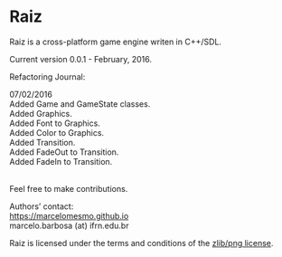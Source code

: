 # Raiz

Raiz is a cross-platform game engine writen in C++/SDL.

Current version 0.0.1 - February, 2016.

Refactoring Journal:

07/02/2016  
Added Game and GameState classes.  
Added Graphics.  
Added Font to Graphics.  
Added Color to Graphics.  
Added Transition.  
Added FadeOut to Transition.  
Added FadeIn to Transition.  
  
  </br>
Feel free to make contributions.  

Authors’ contact:  
https://marcelomesmo.github.io  
marcelo.barbosa (at) ifrn.edu.br   

Raiz is licensed under the terms and conditions of the [zlib/png license](http://zlib.net/zlib_license.html).
